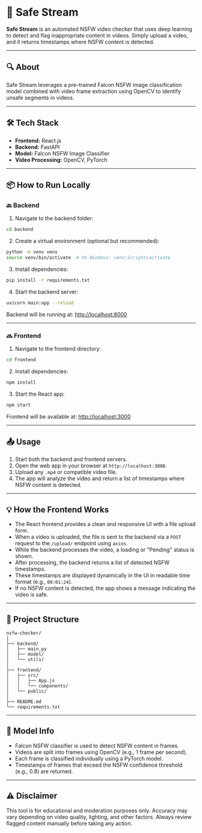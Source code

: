 # 🚫 Safe Stream

**Safe Stream** is an automated NSFW video checker that uses deep learning to detect and flag inappropriate content in videos. Simply upload a video, and it returns timestamps where NSFW content is detected.

---

## 🔍 About

Safe Stream leverages a pre-trained Falcon NSFW image classification model combined with video frame extraction using OpenCV to identify unsafe segments in videos.

---

## 🛠️ Tech Stack

- **Frontend:** React.js  
- **Backend:** FastAPI  
- **Model:** Falcon NSFW Image Classifier  
- **Video Processing:** OpenCV, PyTorch

---

## 📦 How to Run Locally

### 🔙 Backend

1. Navigate to the backend folder:

```bash
cd backend
```

2. Create a virtual environment (optional but recommended):

```bash
python -m venv venv
source venv/bin/activate  # On Windows: venv\Scripts\activate
```

3. Install dependencies:

```bash
pip install -r requirements.txt
```

4. Start the backend server:

```bash
uvicorn main:app --reload
```

Backend will be running at: [http://localhost:8000](http://localhost:8000)

---

### 🔜 Frontend

1. Navigate to the frontend directory:

```bash
cd frontend
```

2. Install dependencies:

```bash
npm install
```

3. Start the React app:

```bash
npm start
```

Frontend will be available at: [http://localhost:3000](http://localhost:3000)

---

## 📤 Usage

1. Start both the backend and frontend servers.
2. Open the web app in your browser at `http://localhost:3000`.
3. Upload any `.mp4` or compatible video file.
4. The app will analyze the video and return a list of timestamps where NSFW content is detected.

---

## 💡 How the Frontend Works

- The React frontend provides a clean and responsive UI with a file upload form.
- When a video is uploaded, the file is sent to the backend via a `POST` request to the `/upload/` endpoint using `axios`.
- While the backend processes the video, a loading or "Pending" status is shown.
- After processing, the backend returns a list of detected NSFW timestamps.
- These timestamps are displayed dynamically in the UI in readable time format (e.g., `00:01:24`).
- If no NSFW content is detected, the app shows a message indicating the video is safe.

---

## 📁 Project Structure

```
nsfw-checker/
│
├── backend/
│   ├── main.py
│   ├── model/
│   └── utils/
│
├── frontend/
│   ├── src/
│   │   ├── App.js
│   │   └── components/
│   └── public/
│
├── README.md
└── requirements.txt
```

---

## 🧠 Model Info

- Falcon NSFW classifier is used to detect NSFW content in frames.
- Videos are split into frames using OpenCV (e.g., 1 frame per second).
- Each frame is classified individually using a PyTorch model.
- Timestamps of frames that exceed the NSFW confidence threshold (e.g., 0.8) are returned.

---

## ⚠️ Disclaimer

This tool is for educational and moderation purposes only. Accuracy may vary depending on video quality, lighting, and other factors. Always review flagged content manually before taking any action.
